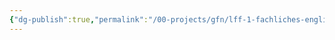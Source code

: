 ```yaml
---
{"dg-publish":true,"permalink":"/00-projects/gfn/lff-1-fachliches-englisch/","tags":["LFF1"],"noteIcon":""}
---
```


